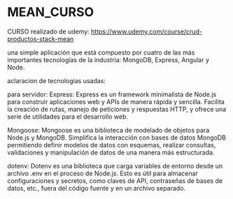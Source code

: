 # MEAN_CURSO
CURSO realizado de udemy:
https://www.udemy.com/course/crud-productos-stack-mean

una simple aplicación que está compuesto por cuatro de las más importantes tecnologías de la industria: MongoDB, Express, Angular y Node.


aclaracion de tecnologias usadas:

para servidor: 
Express: Express es un framework minimalista de Node.js para construir aplicaciones web y APIs de manera rápida y sencilla. Facilita la creación de rutas, manejo de peticiones y respuestas HTTP, y ofrece una serie de utilidades para el desarrollo web.

Mongoose: Mongoose es una biblioteca de modelado de objetos para Node.js y MongoDB. Simplifica la interacción con bases de datos MongoDB permitiendo definir modelos de datos con esquemas, realizar consultas, validaciones y manipulación de datos de una manera más estructurada.

dotenv: Dotenv es una biblioteca que carga variables de entorno desde un archivo .env en el proceso de Node.js. Esto es útil para almacenar configuraciones y secretos, como claves de API, contraseñas de bases de datos, etc., fuera del código fuente y en un archivo separado.
